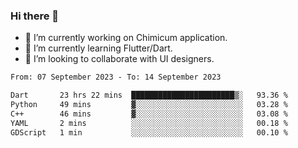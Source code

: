 ### Hi there 👋

<!--
**devcat37/devcat37** is a ✨ _special_ ✨ repository because its `README.md` (this file) appears on your GitHub profile.-->


- 🔭 I’m currently working on Chimicum application.
- 🌱 I’m currently learning Flutter/Dart.
- 👯 I’m looking to collaborate with UI designers.
<!-- - 🤔 I’m looking for help with ... -->

<!--START_SECTION:waka-->

```txt
From: 07 September 2023 - To: 14 September 2023

Dart       23 hrs 22 mins  ███████████████████████▒░   93.36 %
Python     49 mins         ▓░░░░░░░░░░░░░░░░░░░░░░░░   03.28 %
C++        46 mins         ▓░░░░░░░░░░░░░░░░░░░░░░░░   03.08 %
YAML       2 mins          ░░░░░░░░░░░░░░░░░░░░░░░░░   00.18 %
GDScript   1 min           ░░░░░░░░░░░░░░░░░░░░░░░░░   00.10 %
```

<!--END_SECTION:waka-->
